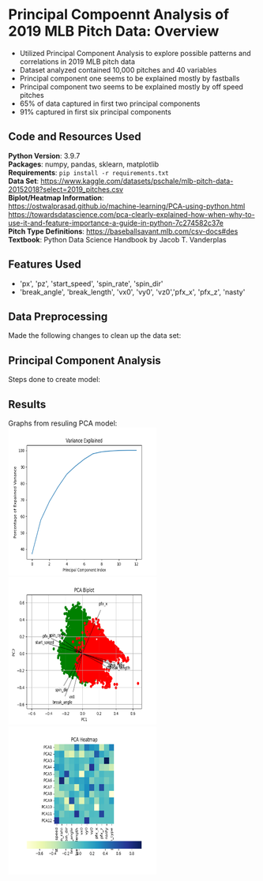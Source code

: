 # Principal Compoennt Analysis of 2019 MLB Pitch Data: Overview
*   Utilized Principal Component Analysis to explore possible patterns and correlations in 2019 MLB pitch data
*   Dataset analyzed contained 10,000 pitches and 40 variables
*   Principal component one seems to be explained mostly by fastballs
*   Principal component two seems to be explained mostly by off speed pitches
*   65% of data captured in first two principal components
*   91% captured in first six principal components


## Code and Resources Used

**Python Version**: 3.9.7           
**Packages**: numpy, pandas, sklearn, matplotlib            
**Requirements**: `pip install -r requirements.txt`           
**Data Set**: https://www.kaggle.com/datasets/pschale/mlb-pitch-data-20152018?select=2019_pitches.csv           
**Biplot/Heatmap Information**:         
https://ostwalprasad.github.io/machine-learning/PCA-using-python.html           
https://towardsdatascience.com/pca-clearly-explained-how-when-why-to-use-it-and-feature-importance-a-guide-in-python-7c274582c37e           
**Pitch Type Definitions**: https://baseballsavant.mlb.com/csv-docs#des         
**Textbook**: Python Data Science Handbook by Jacob T. Vanderplas

## Features Used

*   'px', 'pz', 'start_speed', 'spin_rate', 'spin_dir'
*   'break_angle', 'break_length', 'vx0', 'vy0', 'vz0','pfx_x', 'pfx_z', 'nasty'

## Data Preprocessing

Made the following changes to clean up the data set:

## Principal Component Analysis

Steps done to create model:

## Results

Graphs from resuling PCA model:
<br>
<img src="https://github.com/LiamMcCarrick/PCA-Pitch-Data/blob/main/Variance_Explained.png" width="300" height="300">
<br>
<img src="https://github.com/LiamMcCarrick/PCA-Pitch-Data/blob/main/PCA_Biplot.png" width="300" height="300">
<br>
<img src="https://github.com/LiamMcCarrick/PCA-Pitch-Data/blob/main/PCA_Heatmap.png" width="300" height="300">
<br>